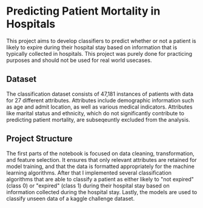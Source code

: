 # Predicting Patient Mortality in Hospitals
This project aims to develop classifiers to predict whether or not a patient is likely to expire during their hospital stay based on information that is typically collected in hospitals. This project was purely done for practicing purposes and should not be used for real world usecases.

## Dataset
The classification dataset consists of 47,181 instances of patients with data for 27 different attributes. Attributes include demographic information such as age and admit location, as well as various medical indicators. Attributes like marital status and ethnicity, which do not significantly contribute to predicting patient mortality, are subseqeuntly excluded from the analysis.

## Project Structure
The first parts of the notebook is focused on data cleaning, transformation, and feature selection. It ensures that only relevant attributes are retained for model training, and that the data is formatted appropriately for the machine learning algorithms.
After that I implemented several classification algorithms that are able to classify a patient as either likely to "not expired" (class 0) or "expired" (class 1) during their hospital stay based on information collected during the hospital stay. Lastly, the models are used to classify unseen data of a kaggle challenge dataset.



